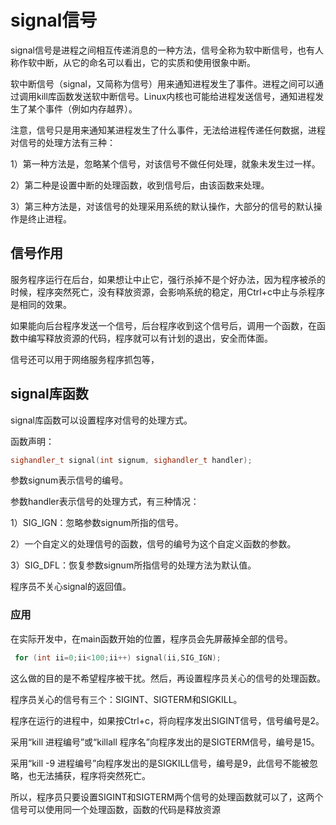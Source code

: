 # signal信号
signal信号是进程之间相互传递消息的一种方法，信号全称为软中断信号，也有人称作软中断，从它的命名可以看出，它的实质和使用很象中断。

软中断信号（signal，又简称为信号）用来通知进程发生了事件。进程之间可以通过调用kill库函数发送软中断信号。Linux内核也可能给进程发送信号，通知进程发生了某个事件（例如内存越界）。

注意，信号只是用来通知某进程发生了什么事件，无法给进程传递任何数据，进程对信号的处理方法有三种：

1）第一种方法是，忽略某个信号，对该信号不做任何处理，就象未发生过一样。

2）第二种是设置中断的处理函数，收到信号后，由该函数来处理。

3）第三种方法是，对该信号的处理采用系统的默认操作，大部分的信号的默认操作是终止进程。

## 信号作用
服务程序运行在后台，如果想让中止它，强行杀掉不是个好办法，因为程序被杀的时候，程序突然死亡，没有释放资源，会影响系统的稳定，用Ctrl+c中止与杀程序是相同的效果。

如果能向后台程序发送一个信号，后台程序收到这个信号后，调用一个函数，在函数中编写释放资源的代码，程序就可以有计划的退出，安全而体面。

信号还可以用于网络服务程序抓包等，


## signal库函数 

signal库函数可以设置程序对信号的处理方式。

函数声明：
```c++
sighandler_t signal(int signum, sighandler_t handler);
```
参数signum表示信号的编号。

参数handler表示信号的处理方式，有三种情况：

1）SIG_IGN：忽略参数signum所指的信号。

2）一个自定义的处理信号的函数，信号的编号为这个自定义函数的参数。

3）SIG_DFL：恢复参数signum所指信号的处理方法为默认值。 

程序员不关心signal的返回值。

### 应用
在实际开发中，在main函数开始的位置，程序员会先屏蔽掉全部的信号。
```c++
 for (int ii=0;ii<100;ii++) signal(ii,SIG_IGN);
```
这么做的目的是不希望程序被干扰。然后，再设置程序员关心的信号的处理函数。

程序员关心的信号有三个：SIGINT、SIGTERM和SIGKILL。

程序在运行的进程中，如果按Ctrl+c，将向程序发出SIGINT信号，信号编号是2。

采用“kill 进程编号”或“killall 程序名”向程序发出的是SIGTERM信号，编号是15。

采用“kill -9 进程编号”向程序发出的是SIGKILL信号，编号是9，此信号不能被忽略，也无法捕获，程序将突然死亡。

所以，程序员只要设置SIGINT和SIGTERM两个信号的处理函数就可以了，这两个信号可以使用同一个处理函数，函数的代码是释放资源
